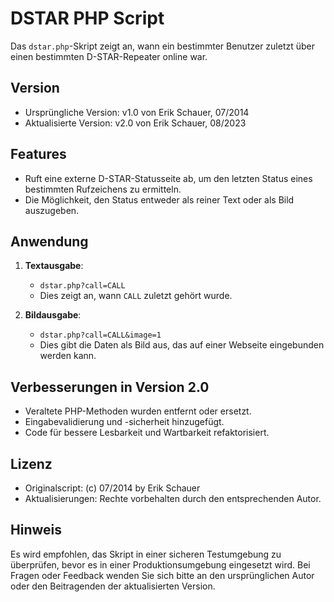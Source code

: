 # DSTAR PHP Script

Das `dstar.php`-Skript zeigt an, wann ein bestimmter Benutzer zuletzt über einen bestimmten D-STAR-Repeater online war.

## Version

- Ursprüngliche Version: v1.0 von Erik Schauer, 07/2014
- Aktualisierte Version: v2.0 von Erik Schauer, 08/2023

## Features

- Ruft eine externe D-STAR-Statusseite ab, um den letzten Status eines bestimmten Rufzeichens zu ermitteln.
- Die Möglichkeit, den Status entweder als reiner Text oder als Bild auszugeben.

## Anwendung

1. **Textausgabe**: 
   - `dstar.php?call=CALL`
   - Dies zeigt an, wann `CALL` zuletzt gehört wurde.
  
2. **Bildausgabe**:
   - `dstar.php?call=CALL&image=1`
   - Dies gibt die Daten als Bild aus, das auf einer Webseite eingebunden werden kann.

## Verbesserungen in Version 2.0

- Veraltete PHP-Methoden wurden entfernt oder ersetzt.
- Eingabevalidierung und -sicherheit hinzugefügt.
- Code für bessere Lesbarkeit und Wartbarkeit refaktorisiert.

## Lizenz

- Originalscript: (c) 07/2014 by Erik Schauer
- Aktualisierungen: Rechte vorbehalten durch den entsprechenden Autor.

## Hinweis

Es wird empfohlen, das Skript in einer sicheren Testumgebung zu überprüfen, bevor es in einer Produktionsumgebung eingesetzt wird. Bei Fragen oder Feedback wenden Sie sich bitte an den ursprünglichen Autor oder den Beitragenden der aktualisierten Version.
